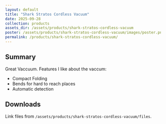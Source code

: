 ```yaml
---
layout: default
title: "Shark Stratos Cordless Vacuum"
date: 2025-09-28
collection: products
assets_dir: /assets/products/shark-stratos-cordless-vacuum
poster: /assets/products/shark-stratos-cordless-vacuum/images/poster.png
permalink: /products/shark-stratos-cordless-vacuum/
---
```


## Summary

Great Vaccuum. Features I like about the vaccum: 

- Compact Folding
- Bends for hard to reach places
- Automatic detection

## Downloads

Link files from `/assets/products/shark-stratos-cordless-vacuum/files`.
